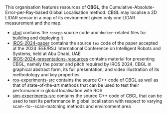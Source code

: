 This organisation features resources of **CBGL**, the Cumulative-Absolute-Error-per-Ray-based Global Localisation method. CBGL may localise a 2D LIDAR sensor in a map of its environment given only one LIDAR measurement and the map.

- [cbgl](https://github.com/cbgl/cbgl) contains the `roscpp` source code and `docker`-related files for building and deploying it
- [IROS-2024-paper](https://github.com/cbgl/IROS-2024-paper) contains the source `tex` code of the paper accepted at the 2024 IEEE/RSJ International Conference on Intelligent Robots and Systems, held at Abu Dhabi, UAE
- [IROS-2024-presentations-resources](https://github.com/cbgl/IROS-2024-presentations-resources) contains material for presenting CBGL, namely the poster and pitch required by IROS 2024, CBGL in graphical abstract form, its full presentation, and video illustration of its methodology and key properties
- [ros-experiments-src](https://github.com/cbgl/ros-experiments-src) contains the source C++ code of CBGL as well as that of state-of-the-art methods that can be used to test their performance in global localisation with ROS
- [sim-experiments-src](https://github.com/cbgl/sim-experiments-src) contains the source C++ code of CBGL that can be used to test its performance in global localisation with respect to varying scan--to--scan-matching methods and environment area

